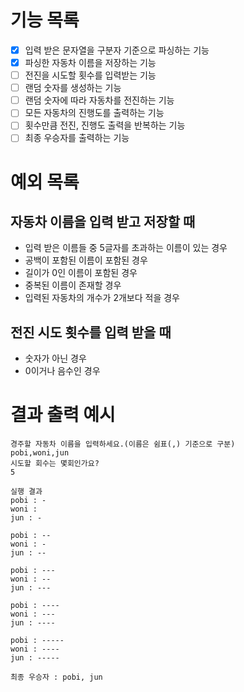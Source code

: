# 기능 목록

-[X] 입력 받은 문자열을 구분자 기준으로 파싱하는 기능
-[X] 파싱한 자동차 이름을 저장하는 기능
-[ ] 전진을 시도할 횟수를 입력받는 기능
-[ ] 랜덤 숫자를 생성하는 기능
-[ ] 랜덤 숫자에 따라 자동차를 전진하는 기능
-[ ] 모든 자동차의 진행도를 출력하는 기능
-[ ] 횟수만큼 전진, 진행도 출력을 반복하는 기능
-[ ] 최종 우승자를 출력하는 기능

# 예외 목록

## 자동차 이름을 입력 받고 저장할 때
- 입력 받은 이름들 중 5글자를 초과하는 이름이 있는 경우
- 공백이 포함된 이름이 포함된 경우
- 길이가 0인 이름이 포함된 경우
- 중복된 이름이 존재할 경우
- 입력된 자동차의 개수가 2개보다 적을 경우

## 전진 시도 횟수를 입력 받을 때
- 숫자가 아닌 경우
- 0이거나 음수인 경우

# 결과 출력 예시

```
경주할 자동차 이름을 입력하세요.(이름은 쉼표(,) 기준으로 구분)
pobi,woni,jun
시도할 회수는 몇회인가요?
5

실행 결과
pobi : -
woni : 
jun : -

pobi : --
woni : -
jun : --

pobi : ---
woni : --
jun : ---

pobi : ----
woni : ---
jun : ----

pobi : -----
woni : ----
jun : -----

최종 우승자 : pobi, jun
```

  